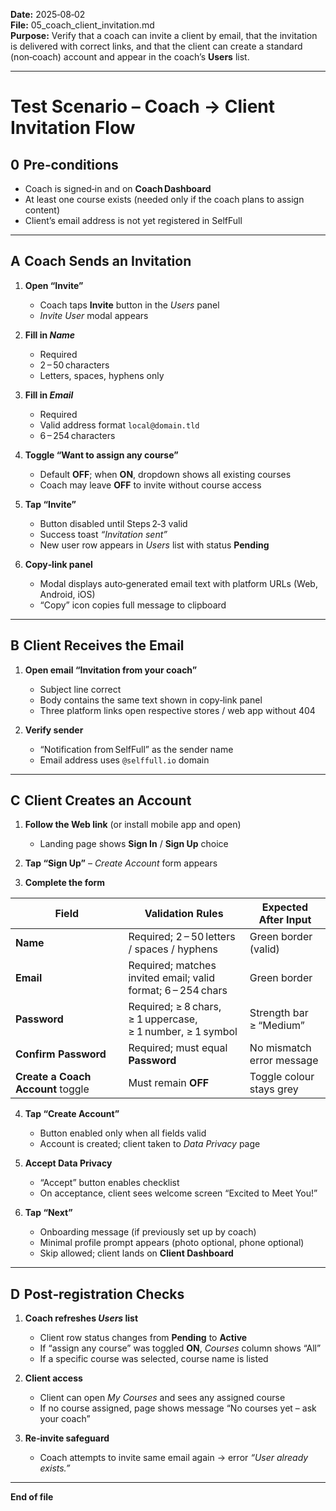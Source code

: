 **Date:** 2025‑08‑02  
**File:** 05_coach_client_invitation.md  
**Purpose:** Verify that a coach can invite a client by email, that the invitation is delivered with correct links, and that the client can create a standard (non‑coach) account and appear in the coach’s **Users** list.

---

# Test Scenario – Coach → Client Invitation Flow

## 0  Pre‑conditions
- Coach is signed‑in and on **Coach Dashboard**  
- At least one course exists (needed only if the coach plans to assign content)  
- Client’s email address is not yet registered in SelfFull  

---

## A  Coach Sends an Invitation

1. **Open “Invite”**  
   - Coach taps **Invite** button in the *Users* panel  
   - *Invite User* modal appears

2. **Fill in *Name***  
   - Required  
   - 2 – 50 characters  
   - Letters, spaces, hyphens only  

3. **Fill in *Email***  
   - Required  
   - Valid address format `local@domain.tld`  
   - 6 – 254 characters  

4. **Toggle “Want to assign any course”**  
   - Default **OFF**; when **ON**, dropdown shows all existing courses  
   - Coach may leave **OFF** to invite without course access  

5. **Tap “Invite”**  
   - Button disabled until Steps 2‑3 valid  
   - Success toast *“Invitation sent”*  
   - New user row appears in *Users* list with status **Pending**  

6. **Copy‑link panel**  
   - Modal displays auto‑generated email text with platform URLs (Web, Android, iOS)  
   - “Copy” icon copies full message to clipboard  

---

## B  Client Receives the Email

1. **Open email “Invitation from your coach”**  
   - Subject line correct  
   - Body contains the same text shown in copy‑link panel  
   - Three platform links open respective stores / web app without 404  

2. **Verify sender**  
   - “Notification from SelfFull” as the sender name  
   - Email address uses `@selffull.io` domain  

---

## C  Client Creates an Account

1. **Follow the Web link** (or install mobile app and open)  
   - Landing page shows **Sign In** / **Sign Up** choice  

2. **Tap “Sign Up”** – *Create Account* form appears  

3. **Complete the form**

| Field | Validation Rules | Expected After Input |
|-------|------------------|----------------------|
| **Name** | Required; 2 – 50 letters / spaces / hyphens | Green border (valid) |
| **Email** | Required; matches invited email; valid format; 6 – 254 chars | Green border |
| **Password** | Required; ≥ 8 chars, ≥ 1 uppercase, ≥ 1 number, ≥ 1 symbol | Strength bar ≥ “Medium” |
| **Confirm Password** | Required; must equal **Password** | No mismatch error message |
| **Create a Coach Account** toggle | Must remain **OFF** | Toggle colour stays grey |

4. **Tap “Create Account”**  
   - Button enabled only when all fields valid  
   - Account is created; client taken to *Data Privacy* page  

5. **Accept Data Privacy**  
   - “Accept” button enables checklist  
   - On acceptance, client sees welcome screen “Excited to Meet You!”  

6. **Tap “Next”**  
   - Onboarding message (if previously set up by coach)
   - Minimal profile prompt appears (photo optional, phone optional)  
   - Skip allowed; client lands on **Client Dashboard**  

---

## D  Post‑registration Checks

1. **Coach refreshes *Users* list**  
   - Client row status changes from **Pending** to **Active**  
   - If “assign any course” was toggled **ON**, *Courses* column shows “All”  
   - If a specific course was selected, course name is listed

2. **Client access**  
   - Client can open *My Courses* and sees any assigned course  
   - If no course assigned, page shows message “No courses yet – ask your coach”  

3. **Re‑invite safeguard**  
   - Coach attempts to invite same email again → error *“User already exists.”*  

---

**End of file**